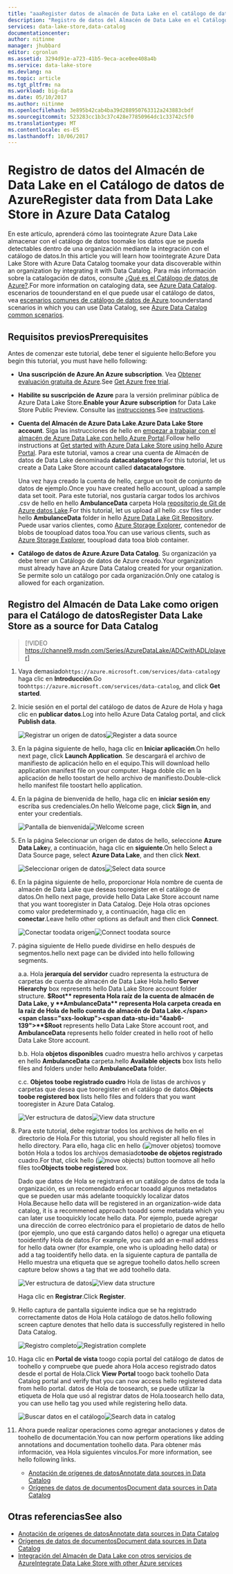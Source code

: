 ```yaml
---
title: "aaaRegister datos de almacén de Data Lake en el catálogo de datos de Azure | Documentos de Microsoft"
description: "Registro de datos del Almacén de Data Lake en el Catálogo de datos de Azure"
services: data-lake-store,data-catalog
documentationcenter: 
author: nitinme
manager: jhubbard
editor: cgronlun
ms.assetid: 3294d91e-a723-41b5-9eca-ace0ee408a4b
ms.service: data-lake-store
ms.devlang: na
ms.topic: article
ms.tgt_pltfrm: na
ms.workload: big-data
ms.date: 05/10/2017
ms.author: nitinme
ms.openlocfilehash: 3e895b42cab4ba39d288950763312a243883cbdf
ms.sourcegitcommit: 523283cc1b3c37c428e77850964dc1c33742c5f0
ms.translationtype: MT
ms.contentlocale: es-ES
ms.lasthandoff: 10/06/2017
---
```

# <a name="register-data-from-data-lake-store-in-azure-data-catalog"></a><span data-ttu-id="4aab6-103">Registro de datos del Almacén de Data Lake en el Catálogo de datos de Azure</span><span class="sxs-lookup"><span data-stu-id="4aab6-103">Register data from Data Lake Store in Azure Data Catalog</span></span>
<span data-ttu-id="4aab6-104">En este artículo, aprenderá cómo las toointegrate Azure Data Lake almacenar con el catálogo de datos toomake los datos que se pueda detectables dentro de una organización mediante la integración con el catálogo de datos.</span><span class="sxs-lookup"><span data-stu-id="4aab6-104">In this article you will learn how toointegrate Azure Data Lake Store with Azure Data Catalog toomake your data discoverable within an organization by integrating it with Data Catalog.</span></span> <span data-ttu-id="4aab6-105">Para más información sobre la catalogación de datos, consulte [¿Qué es el Catálogo de datos de Azure?](../data-catalog/data-catalog-what-is-data-catalog.md).</span><span class="sxs-lookup"><span data-stu-id="4aab6-105">For more information on cataloging data, see [Azure Data Catalog](../data-catalog/data-catalog-what-is-data-catalog.md).</span></span> <span data-ttu-id="4aab6-106">escenarios de toounderstand en el que puede usar el catálogo de datos, vea [escenarios comunes de catálogo de datos de Azure](../data-catalog/data-catalog-common-scenarios.md).</span><span class="sxs-lookup"><span data-stu-id="4aab6-106">toounderstand scenarios in which you can use Data Catalog, see [Azure Data Catalog common scenarios](../data-catalog/data-catalog-common-scenarios.md).</span></span>

## <a name="prerequisites"></a><span data-ttu-id="4aab6-107">Requisitos previos</span><span class="sxs-lookup"><span data-stu-id="4aab6-107">Prerequisites</span></span>
<span data-ttu-id="4aab6-108">Antes de comenzar este tutorial, debe tener el siguiente hello:</span><span class="sxs-lookup"><span data-stu-id="4aab6-108">Before you begin this tutorial, you must have hello following:</span></span>

* <span data-ttu-id="4aab6-109">**Una suscripción de Azure**.</span><span class="sxs-lookup"><span data-stu-id="4aab6-109">**An Azure subscription**.</span></span> <span data-ttu-id="4aab6-110">Vea [Obtener evaluación gratuita de Azure](https://azure.microsoft.com/pricing/free-trial/).</span><span class="sxs-lookup"><span data-stu-id="4aab6-110">See [Get Azure free trial](https://azure.microsoft.com/pricing/free-trial/).</span></span>
* <span data-ttu-id="4aab6-111">**Habilite su suscripción de Azure** para la versión preliminar pública de Azure Data Lake Store.</span><span class="sxs-lookup"><span data-stu-id="4aab6-111">**Enable your Azure subscription** for Data Lake Store Public Preview.</span></span> <span data-ttu-id="4aab6-112">Consulte las [instrucciones](data-lake-store-get-started-portal.md).</span><span class="sxs-lookup"><span data-stu-id="4aab6-112">See [instructions](data-lake-store-get-started-portal.md).</span></span>
* <span data-ttu-id="4aab6-113">**Cuenta del Almacén de Azure Data Lake**.</span><span class="sxs-lookup"><span data-stu-id="4aab6-113">**Azure Data Lake Store account**.</span></span> <span data-ttu-id="4aab6-114">Siga las instrucciones de hello en [empezar a trabajar con el almacén de Azure Data Lake con hello Azure Portal](data-lake-store-get-started-portal.md).</span><span class="sxs-lookup"><span data-stu-id="4aab6-114">Follow hello instructions at [Get started with Azure Data Lake Store using hello Azure Portal](data-lake-store-get-started-portal.md).</span></span> <span data-ttu-id="4aab6-115">Para este tutorial, vamos a crear una cuenta de Almacén de datos de Data Lake denominada **datacatalogstore**.</span><span class="sxs-lookup"><span data-stu-id="4aab6-115">For this tutorial, let us create a Data Lake Store account called **datacatalogstore**.</span></span>

    <span data-ttu-id="4aab6-116">Una vez haya creado la cuenta de hello, cargue un tooit de conjunto de datos de ejemplo.</span><span class="sxs-lookup"><span data-stu-id="4aab6-116">Once you have created hello account, upload a sample data set tooit.</span></span> <span data-ttu-id="4aab6-117">Para este tutorial, nos gustaría cargar todos los archivos .csv de hello en hello **AmbulanceData** carpeta Hola [repositorio de Git de Azure datos Lake](https://github.com/Azure/usql/tree/master/Examples/Samples/Data/AmbulanceData/).</span><span class="sxs-lookup"><span data-stu-id="4aab6-117">For this tutorial, let us upload all hello .csv files under hello **AmbulanceData** folder in hello [Azure Data Lake Git Repository](https://github.com/Azure/usql/tree/master/Examples/Samples/Data/AmbulanceData/).</span></span> <span data-ttu-id="4aab6-118">Puede usar varios clientes, como [Azure Storage Explorer](http://storageexplorer.com/), contenedor de blobs de tooupload datos tooa.</span><span class="sxs-lookup"><span data-stu-id="4aab6-118">You can use various clients, such as [Azure Storage Explorer](http://storageexplorer.com/), tooupload data tooa blob container.</span></span>
* <span data-ttu-id="4aab6-119">**Catálogo de datos de Azure**.</span><span class="sxs-lookup"><span data-stu-id="4aab6-119">**Azure Data Catalog**.</span></span> <span data-ttu-id="4aab6-120">Su organización ya debe tener un Catálogo de datos de Azure creado.</span><span class="sxs-lookup"><span data-stu-id="4aab6-120">Your organization must already have an Azure Data Catalog created for your organization.</span></span> <span data-ttu-id="4aab6-121">Se permite solo un catálogo por cada organización.</span><span class="sxs-lookup"><span data-stu-id="4aab6-121">Only one catalog is allowed for each organization.</span></span>

## <a name="register-data-lake-store-as-a-source-for-data-catalog"></a><span data-ttu-id="4aab6-122">Registro del Almacén de Data Lake como origen para el Catálogo de datos</span><span class="sxs-lookup"><span data-stu-id="4aab6-122">Register Data Lake Store as a source for Data Catalog</span></span>

> [!VIDEO https://channel9.msdn.com/Series/AzureDataLake/ADCwithADL/player]

1. <span data-ttu-id="4aab6-123">Vaya demasiado`https://azure.microsoft.com/services/data-catalog`y haga clic en **Introducción**.</span><span class="sxs-lookup"><span data-stu-id="4aab6-123">Go too`https://azure.microsoft.com/services/data-catalog`, and click **Get started**.</span></span>
2. <span data-ttu-id="4aab6-124">Inicie sesión en el portal del catálogo de datos de Azure de Hola y haga clic en **publicar datos**.</span><span class="sxs-lookup"><span data-stu-id="4aab6-124">Log into hello Azure Data Catalog portal, and click **Publish data**.</span></span>

    <span data-ttu-id="4aab6-125">![Registrar un origen de datos](./media/data-lake-store-with-data-catalog/register-data-source.png "Registrar un origen de datos")</span><span class="sxs-lookup"><span data-stu-id="4aab6-125">![Register a data source](./media/data-lake-store-with-data-catalog/register-data-source.png "Register a data source")</span></span>
3. <span data-ttu-id="4aab6-126">En la página siguiente de hello, haga clic en **Iniciar aplicación**.</span><span class="sxs-lookup"><span data-stu-id="4aab6-126">On hello next page, click **Launch Application**.</span></span> <span data-ttu-id="4aab6-127">Se descargará el archivo de manifiesto de aplicación hello en el equipo.</span><span class="sxs-lookup"><span data-stu-id="4aab6-127">This will download hello application manifest file on your computer.</span></span> <span data-ttu-id="4aab6-128">Haga doble clic en la aplicación de hello toostart de hello archivo de manifiesto.</span><span class="sxs-lookup"><span data-stu-id="4aab6-128">Double-click hello manifest file toostart hello application.</span></span>
4. <span data-ttu-id="4aab6-129">En la página de bienvenida de hello, haga clic en **iniciar sesión en**y escriba sus credenciales.</span><span class="sxs-lookup"><span data-stu-id="4aab6-129">On hello Welcome page, click **Sign in**, and enter your credentials.</span></span>

    <span data-ttu-id="4aab6-130">![Pantalla de bienvenida](./media/data-lake-store-with-data-catalog/welcome.screen.png "Pantalla de bienvenida")</span><span class="sxs-lookup"><span data-stu-id="4aab6-130">![Welcome screen](./media/data-lake-store-with-data-catalog/welcome.screen.png "Welcome screen")</span></span>
5. <span data-ttu-id="4aab6-131">En la página Seleccionar un origen de datos de hello, seleccione **Azure Data Lake**y, a continuación, haga clic en **siguiente**.</span><span class="sxs-lookup"><span data-stu-id="4aab6-131">On hello Select a Data Source page, select **Azure Data Lake**, and then click **Next**.</span></span>

    <span data-ttu-id="4aab6-132">![Seleccionar origen de datos](./media/data-lake-store-with-data-catalog/select-source.png "Seleccionar origen de datos")</span><span class="sxs-lookup"><span data-stu-id="4aab6-132">![Select data source](./media/data-lake-store-with-data-catalog/select-source.png "Select data source")</span></span>
6. <span data-ttu-id="4aab6-133">En la página siguiente de hello, proporcionar Hola nombre de cuenta de almacén de Data Lake que deseas tooregister en el catálogo de datos.</span><span class="sxs-lookup"><span data-stu-id="4aab6-133">On hello next page, provide hello Data Lake Store account name that you want tooregister in Data Catalog.</span></span> <span data-ttu-id="4aab6-134">Deje Hola otras opciones como valor predeterminado y, a continuación, haga clic en **conectar**.</span><span class="sxs-lookup"><span data-stu-id="4aab6-134">Leave hello other options as default and then click **Connect**.</span></span>

    <span data-ttu-id="4aab6-135">![Conectar toodata origen](./media/data-lake-store-with-data-catalog/connect-to-source.png "conectar toodata origen")</span><span class="sxs-lookup"><span data-stu-id="4aab6-135">![Connect toodata source](./media/data-lake-store-with-data-catalog/connect-to-source.png "Connect toodata source")</span></span>
7. <span data-ttu-id="4aab6-136">página siguiente de Hello puede dividirse en hello después de segmentos.</span><span class="sxs-lookup"><span data-stu-id="4aab6-136">hello next page can be divided into hello following segments.</span></span>

    <span data-ttu-id="4aab6-137">a.</span><span class="sxs-lookup"><span data-stu-id="4aab6-137">a.</span></span> <span data-ttu-id="4aab6-138">Hola **jerarquía del servidor** cuadro representa la estructura de carpetas de cuenta de almacén de Data Lake Hola.</span><span class="sxs-lookup"><span data-stu-id="4aab6-138">hello **Server Hierarchy** box represents hello Data Lake Store account folder structure.</span></span> <span data-ttu-id="4aab6-139">**$Root** representa Hola raíz de la cuenta de almacén de Data Lake, y **AmbulanceData** representa Hola carpeta creada en la raíz de Hola de hello cuenta de almacén de Data Lake.</span><span class="sxs-lookup"><span data-stu-id="4aab6-139">**$Root** represents hello Data Lake Store account root, and **AmbulanceData** represents hello folder created in hello root of hello Data Lake Store account.</span></span>

    <span data-ttu-id="4aab6-140">b.</span><span class="sxs-lookup"><span data-stu-id="4aab6-140">b.</span></span> <span data-ttu-id="4aab6-141">Hola **objetos disponibles** cuadro muestra hello archivos y carpetas en hello **AmbulanceData** carpeta.</span><span class="sxs-lookup"><span data-stu-id="4aab6-141">hello **Available objects** box lists hello files and folders under hello **AmbulanceData** folder.</span></span>

    <span data-ttu-id="4aab6-142">c.</span><span class="sxs-lookup"><span data-stu-id="4aab6-142">c.</span></span> <span data-ttu-id="4aab6-143">**Objetos toobe registrado cuadro** Hola de listas de archivos y carpetas que desea que tooregister en el catálogo de datos.</span><span class="sxs-lookup"><span data-stu-id="4aab6-143">**Objects toobe registered box** lists hello files and folders that you want tooregister in Azure Data Catalog.</span></span>

    <span data-ttu-id="4aab6-144">![Ver estructura de datos](./media/data-lake-store-with-data-catalog/view-data-structure.png "Ver estructura de datos")</span><span class="sxs-lookup"><span data-stu-id="4aab6-144">![View data structure](./media/data-lake-store-with-data-catalog/view-data-structure.png "View data structure")</span></span>
8. <span data-ttu-id="4aab6-145">Para este tutorial, debe registrar todos los archivos de hello en el directorio de Hola.</span><span class="sxs-lookup"><span data-stu-id="4aab6-145">For this tutorial, you should register all hello files in hello directory.</span></span> <span data-ttu-id="4aab6-146">Para ello, haga clic en hello (![mover objetos](./media/data-lake-store-with-data-catalog/move-objects.png "mover objetos")) toomove botón Hola a todos los archivos demasiado**toobe de objetos registrado** cuadro.</span><span class="sxs-lookup"><span data-stu-id="4aab6-146">For that, click hello (![move objects](./media/data-lake-store-with-data-catalog/move-objects.png "Move objects")) button toomove all hello files too**Objects toobe registered** box.</span></span>

    <span data-ttu-id="4aab6-147">Dado que datos de Hola se registrará en un catálogo de datos de toda la organización, es un recomendado enfocar tooadd algunos metadatos que se pueden usar más adelante tooquickly localizar datos Hola.</span><span class="sxs-lookup"><span data-stu-id="4aab6-147">Because hello data will be registered in an organization-wide data catalog, it is a recommened approach tooadd some metadata which you can later use tooquickly locate hello data.</span></span> <span data-ttu-id="4aab6-148">Por ejemplo, puede agregar una dirección de correo electrónico para el propietario de datos de hello (por ejemplo, uno que está cargando datos hello) o agregar una etiqueta tooidentify Hola de datos.</span><span class="sxs-lookup"><span data-stu-id="4aab6-148">For example, you can add an e-mail address for hello data owner (for example, one who is uploading hello data) or add a tag tooidentify hello data.</span></span> <span data-ttu-id="4aab6-149">en la siguiente captura de pantalla de Hello muestra una etiqueta que se agregue toohello datos.</span><span class="sxs-lookup"><span data-stu-id="4aab6-149">hello screen capture below shows a tag that we add toohello data.</span></span>

    <span data-ttu-id="4aab6-150">![Ver estructura de datos](./media/data-lake-store-with-data-catalog/view-selected-data-structure.png "Ver estructura de datos")</span><span class="sxs-lookup"><span data-stu-id="4aab6-150">![View data structure](./media/data-lake-store-with-data-catalog/view-selected-data-structure.png "View data structure")</span></span>

    <span data-ttu-id="4aab6-151">Haga clic en **Registrar**.</span><span class="sxs-lookup"><span data-stu-id="4aab6-151">Click **Register**.</span></span>
9. <span data-ttu-id="4aab6-152">Hello captura de pantalla siguiente indica que se ha registrado correctamente datos de Hola Hola catálogo de datos.</span><span class="sxs-lookup"><span data-stu-id="4aab6-152">hello following screen capture denotes that hello data is successfully registered in hello Data Catalog.</span></span>

    <span data-ttu-id="4aab6-153">![Registro completo](./media/data-lake-store-with-data-catalog/registration-complete.png "Ver estructura de datos")</span><span class="sxs-lookup"><span data-stu-id="4aab6-153">![Registration complete](./media/data-lake-store-with-data-catalog/registration-complete.png "View data structure")</span></span>
10. <span data-ttu-id="4aab6-154">Haga clic en **Portal de vista** toogo copia portal del catálogo de datos de toohello y compruebe que puede ahora Hola acceso registrado datos desde el portal de Hola.</span><span class="sxs-lookup"><span data-stu-id="4aab6-154">Click **View Portal** toogo back toohello Data Catalog portal and verify that you can now access hello registered data from hello portal.</span></span> <span data-ttu-id="4aab6-155">datos de Hola de toosearch, se puede utilizar la etiqueta de Hola que usó al registrar datos de Hola.</span><span class="sxs-lookup"><span data-stu-id="4aab6-155">toosearch hello data, you can use hello tag you used while registering hello data.</span></span>

     <span data-ttu-id="4aab6-156">![Buscar datos en el catálogo](./media/data-lake-store-with-data-catalog/search-data-in-catalog.png "Buscar datos en el catálogo")</span><span class="sxs-lookup"><span data-stu-id="4aab6-156">![Search data in catalog](./media/data-lake-store-with-data-catalog/search-data-in-catalog.png "Search data in catalog")</span></span>
11. <span data-ttu-id="4aab6-157">Ahora puede realizar operaciones como agregar anotaciones y datos de toohello de documentación.</span><span class="sxs-lookup"><span data-stu-id="4aab6-157">You can now perform operations like adding annotations and documentation toohello data.</span></span> <span data-ttu-id="4aab6-158">Para obtener más información, vea Hola siguientes vínculos.</span><span class="sxs-lookup"><span data-stu-id="4aab6-158">For more information, see hello following links.</span></span>

    * [<span data-ttu-id="4aab6-159">Anotación de orígenes de datos</span><span class="sxs-lookup"><span data-stu-id="4aab6-159">Annotate data sources in Data Catalog</span></span>](../data-catalog/data-catalog-how-to-annotate.md)
    * [<span data-ttu-id="4aab6-160">Orígenes de datos de documentos</span><span class="sxs-lookup"><span data-stu-id="4aab6-160">Document data sources in Data Catalog</span></span>](../data-catalog/data-catalog-how-to-documentation.md)

## <a name="see-also"></a><span data-ttu-id="4aab6-161">Otras referencias</span><span class="sxs-lookup"><span data-stu-id="4aab6-161">See also</span></span>
* [<span data-ttu-id="4aab6-162">Anotación de orígenes de datos</span><span class="sxs-lookup"><span data-stu-id="4aab6-162">Annotate data sources in Data Catalog</span></span>](../data-catalog/data-catalog-how-to-annotate.md)
* [<span data-ttu-id="4aab6-163">Orígenes de datos de documentos</span><span class="sxs-lookup"><span data-stu-id="4aab6-163">Document data sources in Data Catalog</span></span>](../data-catalog/data-catalog-how-to-documentation.md)
* [<span data-ttu-id="4aab6-164">Integración del Almacén de Data Lake con otros servicios de Azure</span><span class="sxs-lookup"><span data-stu-id="4aab6-164">Integrate Data Lake Store with other Azure services</span></span>](data-lake-store-integrate-with-other-services.md)
